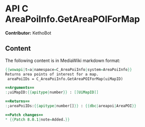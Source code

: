 # API C AreaPoiInfo.GetAreaPOIForMap

**Contributor:** KethoBot

## Content

The following content is in MediaWiki markdown format:

```mediawiki
{{wowapi|t=a|namespace=C_AreaPoiInfo|system=AreaPoiInfo}}
Returns area points of interest for a map.
 areaPoiIDs = C_AreaPoiInfo.GetAreaPOIForMap(uiMapID)

==Arguments==
:;uiMapID:{{apitype|number}} : [[UiMapID]]

==Returns==
:;areaPoiIDs:{{apitype|number[]}} : {{dbc|areapoi|AreaPOI}}

==Patch changes==
* {{Patch 8.0.1|note=Added.}}
```